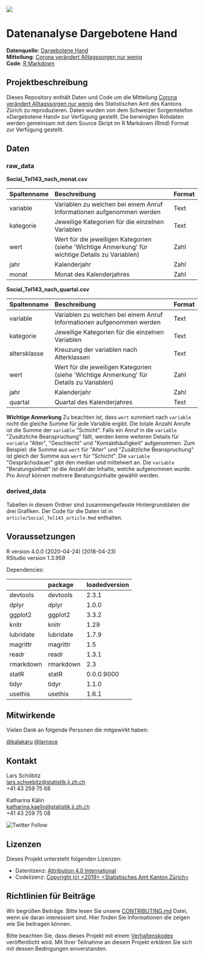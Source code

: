 ![](https://opendata.swiss/content/uploads/2016/02/kt_zh.png)

# Datenanalyse Dargebotene Hand

**Datenquelle:** [Dargebotene Hand](https://www.143.ch/)  
**Mitteilung**: [Corona verändert Alltagssorgen nur wenig](zh.ch)  
**Code**: [R Markdown]()  

## Projektbeschreibung

Dieses Repository enthält Daten und Code um die Mitteilung [Corona verändert Alltagssorgen nur wenig](zh.ch) des Statistischen Amt des Kantons Zürich zu reproduzieren. Daten wurden von dem Schweizer Sorgentelefon «Dargebotene Hand» zur Verfügung gestellt. Die bereinigten Rohdaten werden gemeinsam mit dem Source Skript im R Markdown (Rmd) Format zur Verfügung gestellt. 

## Daten

### raw_data

**Social_Tel143_nach_monat.csv**

|Spaltenname |Beschreibung                                                                                      |Format |
|:-----------|:-------------------------------------------------------------------------------------------------|:------|
|variable    |Variablen zu welchen bei einem Anruf Informationen aufgenommen werden                             |Text   |
|kategorie   |Jeweilige Kategorien für die einzelnen Variablen                                                  |Text   |
|wert        |Wert für die jeweiligen Kategorien (siehe 'Wichtige Anmerkung' für wichtige Details zu Variablen) |Zahl   |
|jahr        |Kalenderjahr                                                                                      |Zahl   |
|monat       |Monat des Kalenderjahres                                                                          |Zahl   |


**Social_Tel143_nach_quartal.csv**

|Spaltenname  |Beschreibung                                                                             |Format |
|:------------|:----------------------------------------------------------------------------------------|:------|
|variable     |Variablen zu welchen bei einem Anruf Informationen aufgenommen werden                    |Text   |
|kategorie    |Jeweilige Kategorien für die einzelnen Variablen                                         |Text   |
|altersklasse |Kreuzung der variablen nach Alterklassen                                                 |Text   |
|wert         |Wert für die jeweiligen Kategorien (siehe 'Wichtige Anmerkung' für Details zu Variablen) |Zahl   |
|jahr         |Kalenderjahr                                                                             |Zahl   |
|quartal      |Quartal des Kalenderjahres                                                               |Text   |

**Wichtige Anmerkung** Zu beachten ist, dass `wert` summiert nach `variable` nicht die gleiche Summe für jede Variable ergibt. Die totale Anzahl Anrufe ist die Summe der `variable` "Schicht". Falls ein Anruf in die `variable` "Zusätzliche Beanspruchung" fällt, werden keine weiteren Details für `variable` "Alter", "Geschlecht" und "Kontakthäufigkeit" aufgenommen. Zum Beispiel: die Summe aus `wert` für "Alter" und "Zusätzliche Beanspruchung" ist gleich der Summe aus `wert` für "Schicht". Die `variable` "Gesprächsdauer" gibt den median und mittelwert an. Die `variable` "Beratungsinhalt" ist die Anzahl der Inhalte, welche aufgenommen wurde. Pro Anruf können mehrere Beratungsinhalte gewählt werden.

### derived_data

Tabellen in diesem Ordner sind zusammengefasste Hintergrunddaten der drei Grafiken. Der Code für die Daten ist in `article/Social_Tel143_article.Rmd` enthalten. 

## Voraussetzungen

R version 4.0.0 (2020-04-24) (2018-04-23)  
RStudio version 1.3.959  

Dependencies:

|          |package   |loadedversion |
|:---------|:---------|:-------------|
|devtools  |devtools  |2.3.1         |
|dplyr     |dplyr     |1.0.0         |
|ggplot2   |ggplot2   |3.3.2         |
|knitr     |knitr     |1.29          |
|lubridate |lubridate |1.7.9         |
|magrittr  |magrittr  |1.5           |
|readr     |readr     |1.3.1         |
|rmarkdown |rmarkdown |2.3           |
|statR     |statR     |0.0.0.9000    |
|tidyr     |tidyr     |1.1.0         |
|usethis   |usethis   |1.6.1         |

## Mitwirkende

Vielen Dank an folgende Personen die mitgewirkt haben: 

[@kalakaru](https://github.com/kalakaru)
[@larnsce](https://github.com/larnsce)

## Kontakt

Lars Schöbitz  
lars.schoebitz@statistik.ji.zh.ch  
+41 43 259 75 68  

Katharina Kälin  
katharina.kaelin@statistik.ji.zh.ch  
+41 43 259 75 08  

![Twitter Follow](https://img.shields.io/twitter/follow/statistik_zh?style=social)

## Lizenzen

Dieses Projekt untersteht folgenden Lizenzen: <br>
- Datenlizenz: [Attribution 4.0 International](https://github.com/statistikZH/STAT_Schablone/blob/master/LICENSE_data)
- Codelizenz: [Copyright (c) <2019> <Statistisches Amt Kanton Zürich>](https://github.com/statistikZH/STAT_Schablone/blob/master/LICENSE_code)

## Richtlinien für Beiträge
Wir begrüßen Beiträge. Bitte lesen Sie unsere [CONTRIBUTING.md](https://github.com/statistikZH/STAT_Schablone/blob/master/CONTRIBUTING.md) Datei, wenn sie daran interessiert sind. Hier finden Sie Informationen die zeigen wie Sie beitragen können. 

Bitte beachten Sie, dass dieses Projekt mit einem [Verhaltenskodex](https://github.com/statistikZH/STAT_Schablone/blob/master/CodeOfConduct.md) veröffentlicht wird. Mit Ihrer Teilnahme an diesem Projekt erklären Sie sich mit dessen Bedingungen einverstanden.


